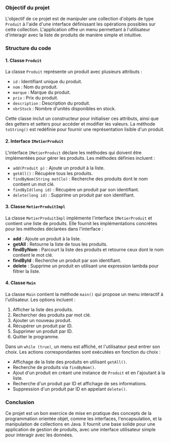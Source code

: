 
### Objectif du projet
L'objectif de ce projet est de manipuler une collection d'objets de type `Produit` à l'aide d'une interface définissant les opérations possibles sur cette collection. L'application offre un menu permettant à l'utilisateur d'interagir avec la liste de produits de manière simple et intuitive.

### Structure du code

#### 1. Classe `Produit`
La classe `Produit` représente un produit avec plusieurs attributs :
- `id` : Identifiant unique du produit.
- `nom` : Nom du produit.
- `marque` : Marque du produit.
- `prix` : Prix du produit.
- `description` : Description du produit.
- `nbrStock` : Nombre d'unités disponibles en stock.

Cette classe inclut un constructeur pour initialiser ces attributs, ainsi que des getters et setters pour accéder et modifier les valeurs. La méthode `toString()` est redéfinie pour fournir une représentation lisible d'un produit.

#### 2. Interface `IMetierProduit`
L'interface `IMetierProduit` déclare les méthodes qui doivent être implémentées pour gérer les produits. Les méthodes définies incluent :
- `add(Produit p)` : Ajoute un produit à la liste.
- `getAll()` : Récupère tous les produits.
- `findByNom(String motCle)` : Recherche des produits dont le nom contient un mot clé.
- `findById(long id)` : Récupère un produit par son identifiant.
- `delete(long id)` : Supprime un produit par son identifiant.

#### 3. Classe `MetierProduitImpl`
La classe `MetierProduitImpl` implémente l'interface `IMetierProduit` et contient une liste de produits. Elle fournit les implémentations concrètes pour les méthodes déclarées dans l'interface :
- **add** : Ajoute un produit à la liste.
- **getAll** : Retourne la liste de tous les produits.
- **findByNom** : Parcourt la liste des produits et retourne ceux dont le nom contient le mot clé.
- **findById** : Recherche un produit par son identifiant.
- **delete** : Supprime un produit en utilisant une expression lambda pour filtrer la liste.

#### 4. Classe `Main`
La classe `Main` contient la méthode `main()` qui propose un menu interactif à l'utilisateur. Les options incluent :
1. Afficher la liste des produits.
2. Rechercher des produits par mot clé.
3. Ajouter un nouveau produit.
4. Récupérer un produit par ID.
5. Supprimer un produit par ID.
6. Quitter le programme.

Dans un `while (true)`, un menu est affiché, et l'utilisateur peut entrer son choix. Les actions correspondantes sont exécutées en fonction du choix :
- Affichage de la liste des produits en utilisant `getAll()`.
- Recherche de produits via `findByNom()`.
- Ajout d'un produit en créant une instance de `Produit` et en l'ajoutant à la liste.
- Recherche d'un produit par ID et affichage de ses informations.
- Suppression d'un produit par ID en appelant `delete()`.


### Conclusion
Ce projet est un bon exercice de mise en pratique des concepts de la programmation orientée objet, comme les interfaces, l'encapsulation, et la manipulation de collections en Java. Il fournit une base solide pour une application de gestion de produits, avec une interface utilisateur simple pour interagir avec les données.
